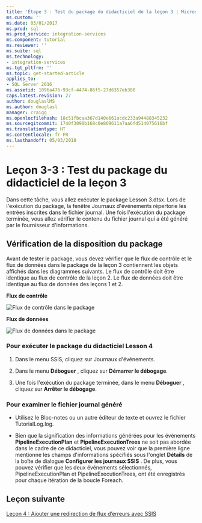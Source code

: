 ```yaml
---
title: 'Étape 3 : Test du package du didacticiel de la leçon 3 | Microsoft Docs'
ms.custom: ''
ms.date: 03/01/2017
ms.prod: sql
ms.prod_service: integration-services
ms.component: tutorial
ms.reviewer: ''
ms.suite: sql
ms.technology:
- integration-services
ms.tgt_pltfrm: ''
ms.topic: get-started-article
applies_to:
- SQL Server 2016
ms.assetid: 1096a476-93cf-4474-86f5-27d6357eb380
caps.latest.revision: 27
author: douglaslMS
ms.author: douglasl
manager: craigg
ms.openlocfilehash: 18c51fbcaa367d140e661acdc233a94488345232
ms.sourcegitcommit: 1740f3090b168c0e809611a7aa6fd514075616bf
ms.translationtype: HT
ms.contentlocale: fr-FR
ms.lasthandoff: 05/03/2018
---
```

# <a name="lesson-3-3---testing-the-lesson-3-tutorial-package"></a>Leçon 3-3 : Test du package du didacticiel de la leçon 3
Dans cette tâche, vous allez exécuter le package Lesson 3.dtsx. Lors de l'exécution du package, la fenêtre Journaux d'événements répertorie les entrées inscrites dans le fichier journal. Une fois l'exécution du package terminée, vous allez vérifier le contenu du fichier journal qui a été généré par le fournisseur d'informations.  
  
## <a name="checking-the-package-layout"></a>Vérification de la disposition du package  
Avant de tester le package, vous devez vérifier que le flux de contrôle et le flux de données dans le package de la leçon 3 contiennent les objets affichés dans les diagrammes suivants. Le flux de contrôle doit être identique au flux de contrôle de la leçon 2. Le flux de données doit être identique au flux de données des leçons 1 et 2.  
  
**Flux de contrôle**  
  
![Flux de contrôle dans le package](../integration-services/media/task4lesson2control.gif "Flux de contrôle dans le package")  
  
**Flux de données**  
  
![Flux de données dans le package](../integration-services/media/task9lesson1data.gif "Flux de données dans le package")  
  
### <a name="to-run-the-lesson-4-tutorial-package"></a>Pour exécuter le package du didacticiel Lesson 4  
  
1.  Dans le menu SSIS, cliquez sur Journaux d'événements.  
  
2.  Dans le menu **Déboguer** , cliquez sur **Démarrer le débogage**.  
  
3.  Une fois l'exécution du package terminée, dans le menu **Déboguer** , cliquez sur **Arrêter le débogage**.  
  
### <a name="to-examine-the-generated-log-file"></a>Pour examiner le fichier journal généré  
  
-   Utilisez le Bloc-notes ou un autre éditeur de texte et ouvrez le fichier TutorialLog.log.  
  
-   Bien que la signification des informations générées pour les événements **PipelineExecutionPlan** et **PipelineExecutionTrees** ne soit pas abordée dans le cadre de ce didacticiel, vous pouvez voir que la première ligne mentionne les champs d'informations spécifiés sous l'onglet **Détails** de la boîte de dialogue **Configurer les journaux SSIS** . De plus, vous pouvez vérifier que les deux événements sélectionnés, PipelineExecutionPlan et PipelineExecutionTrees, ont été enregistrés pour chaque itération de la boucle Foreach.  
  
## <a name="next-lesson"></a>Leçon suivante  
[Leçon 4 : Ajouter une redirection de flux d’erreurs avec SSIS](../integration-services/lesson-4-add-error-flow-redirection-with-ssis.md)  
  
  
  
